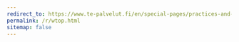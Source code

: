 ```yaml
---
redirect_to: https://www.te-palvelut.fi/en/special-pages/practices-and-provisions
permalink: /r/wtop.html
sitemap: false
---
```

